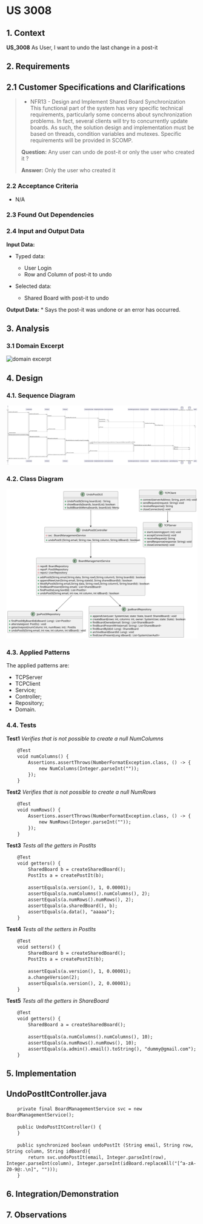 # US 3008

## 1. Context

**US_3008** As User, I want to undo the last change in a post-it

## 2. Requirements

## 2.1 Customer Specifications and Clarifications

> - NFR13 - Design and Implement Shared Board Synchronization This functional part of the system has very specific technical requirements, particularly some concerns about synchronization problems. In fact, several clients will try to concurrently update boards. As such, the solution design and implementation must be based on threads, condition variables and mutexes. Specific requirements will be provided in SCOMP.
> 
>**Question:** Any user can undo de post-it or only the user who created it ?
>
>**Answer:** Only the user who created it
> 
### 2.2 Acceptance Criteria

- N/A

### 2.3 Found Out Dependencies

### 2.4 Input and Output Data

**Input Data:**

* Typed data:
    * User Login
    * Row and Column of post-it to undo

* Selected data:
    * Shared Board with post-it to undo

**Output Data:**
    * Says the post-it was undone or an error has occurred.

## 3. Analysis

### 3.1 Domain Excerpt
![domain excerpt](US3008_DM.svg)

## 4. Design

### 4.1. Sequence Diagram

![sequence diagram](US3008_SD.svg)

### 4.2. Class Diagram

![a class diagram](US3008_CD.svg)

### 4.3. Applied Patterns

The applied patterns are:
- TCPServer
- TCPClient
- Service;
- Controller;
- Repository;
- Domain.

### 4.4. Tests

**Test1** *Verifies that is not possible to create a null NumColumns*
```
    @Test
    void numColumns() {
        Assertions.assertThrows(NumberFormatException.class, () -> {
            new NumColumns(Integer.parseInt(""));
        });
    }
```

**Test2** *Verifies that is not possible to create a null NumRows*
```
    @Test
    void numRows() {
        Assertions.assertThrows(NumberFormatException.class, () -> {
            new NumRows(Integer.parseInt(""));
        });
    }
```

**Test3** *Tests all the getters in PostIts*
```
    @Test
    void getters() {
        SharedBoard b = createSharedBoard();
        PostIts a = createPostIt(b);

        assertEquals(a.version(), 1, 0.00001);
        assertEquals(a.numColumns().numColumns(), 2);
        assertEquals(a.numRows().numRows(), 2);
        assertEquals(a.sharedBoard(), b);
        assertEquals(a.data(), "aaaaa");
    }
```

**Test4** *Tests all the setters in PostIts*
```
    @Test
    void setters() {
        SharedBoard b = createSharedBoard();
        PostIts a = createPostIt(b);

        assertEquals(a.version(), 1, 0.00001);
        a.changeVersion(2);
        assertEquals(a.version(), 2, 0.00001);
    }
```

**Test5** *Tests all the getters in ShareBoard*
```
    @Test
    void getters() {
        SharedBoard a = createSharedBoard();

        assertEquals(a.numColumns().numColumns(), 10);
        assertEquals(a.numRows().numRows(), 10);
        assertEquals(a.admin().email().toString(), "dummy@gmail.com");
    }
```

## 5. Implementation

## UndoPostItController.java

```
    private final BoardManagementService svc = new BoardManagementService();

    public UndoPostItController() {
    }

    public synchronized boolean undoPostIt (String email, String row, String column, String idBoard){
        return svc.undoPostIt(email, Integer.parseInt(row), Integer.parseInt(column), Integer.parseInt(idBoard.replaceAll("[^a-zA-Z0-9@:.\n]", "")));
    }

```

## 6. Integration/Demonstration

## 7. Observations